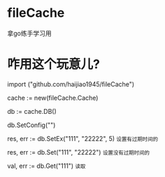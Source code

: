 # fileCache

拿go练手学习用

# 咋用这个玩意儿?

import ("github.com/haijiao1945/fileCache")

cache := new(fileCache.Cache)

db := cache.DB()

db.SetConfig("")

res, err := db.SetEx("111", "22222", 5) `设置有过期时间的`

res, err := db.Set("111", "22222") `设置没有过期时间的`

val, err := db.Get("111") `读取`

